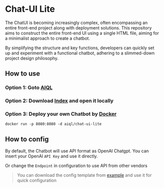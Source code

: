 # Chat-UI Lite

The ChatUI is becoming increasingly complex, often encompassing an entire front-end project along with deployment solutions. This repository aims to construct the entire front-end UI using a single HTML file, aiming for a minimalist approach to create a chatbot.

By simplifying the structure and key functions, developers can quickly set up and experiment with a functional chatbot, adhering to a slimmed-down project design philosophy.

## How to use

### Option 1: Goto [AIQL](https://www.aiql.com/)

### Option 2: Download <a href="https://raw.githubusercontent.com/aiql-admin/chat-ui-lite/main/index.html" target="_blank">Index</a> and open it locally

### Option 3: Deploy your own Chatbot by [Docker](https://hub.docker.com/repository/docker/aiql/chat-ui-lite/tags?page=1&ordering=last_updated)

```shell
docker run -p 8080:8080 -d aiql/chat-ui-lite
```

## How to config

By default, the Chatbot will use API format as OpenAI Chatgpt. You can insert your OpenAI `API Key` and use it directly.

Or change the `Endpoint` in configuration to use API from other vendors

> You can download the config template from [example](./example/config) and use it for quick configuration
